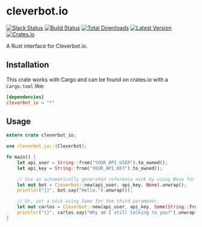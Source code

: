 # cleverbot.io
[![Slack Status](https://slack.cleverbot.io/badge.svg)](https://slack.cleverbot.io)
[![Build Status](https://travis-ci.org/CleverbotIO/rust-cleverbot.io.svg?branch=master)](https://travis-ci.org/CleverbotIO/rust-cleverbot.io)
[![Total Downloads](https://img.shields.io/crates/d/cleverbot_io.svg)](https://crates.io/crates/cleverbot_io)
[![Latest Version](https://img.shields.io/crates/v/cleverbot_io.svg)](https://crates.io/crates/cleverbot_io/1.0.0)
[![Crates.io](https://img.shields.io/crates/l/cleverbot_io.svg)](https://crates.io/crates/cleverbot_io/1.0.0)

A Rust interface for Cleverbot.io.

## Installation
This crate works with Cargo and can be found on crates.io with a `Cargo.toml` like:

```toml
[dependencies]
cleverbot_io = "*"
```

## Usage
```rust
extern crate cleverbot_io;

use cleverbot_io::{Cleverbot};

fn main() {
    let api_user = String::from("YOUR_API_USER").to_owned();
    let api_key = String::from("YOUR_API_KEY").to_owned();

    // Use an automatically generated reference nick by using None for the third parameter.
    let mut bot = Cleverbot::new(api_user, api_key, None).unwrap();
    println!("{}", bot.say("Hello.").unwrap());

    // Or, set a nick using Some for the third parameter.
    let mut carlos = Cleverbot::new(api_user, api_key, Some(String::from("Carlos"))).unwrap();
    println!("{}", carlos.say("Why am I still talking to you?").unwrap());
}
```

